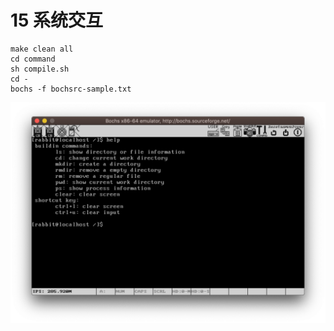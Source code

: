 # 15 系统交互

    make clean all
    cd command
    sh compile.sh
    cd -
    bochs -f bochsrc-sample.txt

![](https://raw.githubusercontent.com/ejunjsh/myos/master/exercises/ch15/ScreenShot.png)